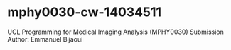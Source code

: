 # mphy0030-cw-14034511
UCL Programming for Medical Imaging Analysis (MPHY0030) Submission 
Author: Emmanuel Bijaoui

